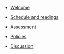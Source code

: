 - [Welcome](README.md)

- [Schedule and readings](schedule.md)

- [Assessment](assessment.md)

- [Policies](policies.md)

- [Discussion](discussion.md)

<!-- - [Bibliography](bibliography.md)
  - Selective general background readings
    + Historical backgrond
    + Key books published since 1945
    + Collections
  - Topics -->

<!-- - [Discussion](discussion.md) -->